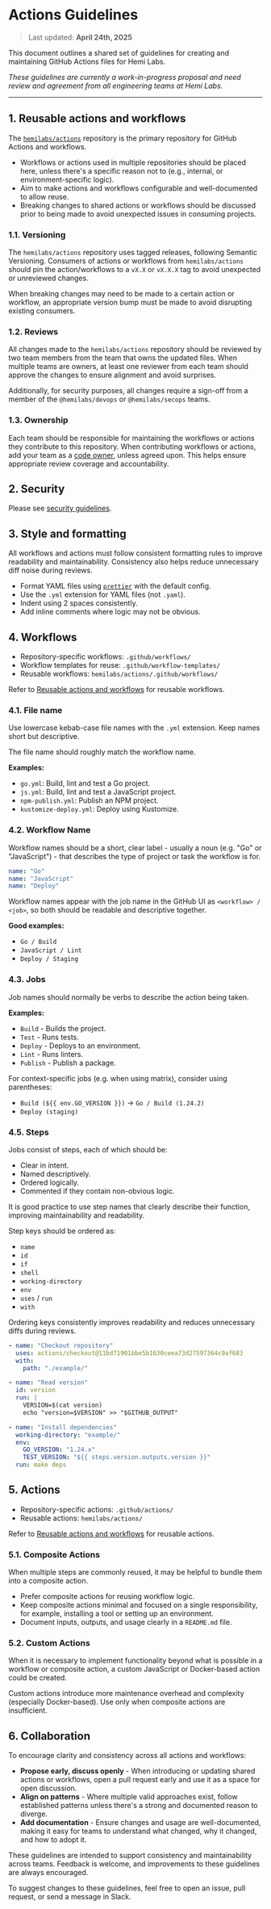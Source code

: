 # Actions Guidelines

> Last updated: **April 24th, 2025**

This document outlines a shared set of guidelines for creating and maintaining GitHub Actions files for Hemi Labs.

_These guidelines are currently a work-in-progress proposal and need review and agreement from all engineering teams at
Hemi Labs._

---

## 1. Reusable actions and workflows

The [`hemilabs/actions`](https://github.com/hemilabs/actions/) repository is the primary repository for GitHub Actions
and workflows.

- Workflows or actions used in multiple repositories should be placed here, unless there's a specific reason not
  to (e.g., internal, or environment-specific logic).
- Aim to make actions and workflows configurable and well-documented to allow reuse.
- Breaking changes to shared actions or workflows should be discussed prior to being made to avoid unexpected issues in
  consuming projects.

### 1.1. Versioning

The `hemilabs/actions` repository uses tagged releases, following Semantic Versioning. Consumers of actions or workflows
from `hemilabs/actions` should pin the action/workflows to a `vX.X` or `vX.X.X` tag to avoid unexpected or unreviewed
changes.

When breaking changes may need to be made to a certain action or workflow, an appropriate version bump must be made to
avoid disrupting existing consumers.

### 1.2. Reviews

All changes made to the `hemilabs/actions` repository should be reviewed by two team members from the team that owns
the updated files. When multiple teams are owners, at least one reviewer from each team should approve the changes to
ensure alignment and avoid surprises.

Additionally, for security purposes, all changes require a sign-off from a member of the `@hemilabs/devops` or
`@hemilabs/secops` teams.

### 1.3. Ownership

Each team should be responsible for maintaining the workflows or actions they contribute to this repository.
When contributing workflows or actions, add your team as a [code owner](../.github/CODEOWNERS), unless agreed upon. This
helps ensure appropriate review coverage and accountability.

## 2. Security

Please see [security guidelines](security.md).

## 3. Style and formatting

All workflows and actions must follow consistent formatting rules to improve readability and maintainability.
Consistency also helps reduce unnecessary diff noise during reviews.

- Format YAML files using [`prettier`](https://prettier.io/) with the default config.
- Use the `.yml` extension for YAML files (not `.yaml`).
- Indent using 2 spaces consistently.
- Add inline comments where logic may not be obvious.

## 4. Workflows

- Repository-specific workflows: `.github/workflows/`
- Workflow templates for reuse: `.github/workflow-templates/`
- Reusable workflows: `hemilabs/actions/.github/workflows/`

Refer to [Reusable actions and workflows](#1-reusable-actions-and-workflows) for reusable workflows.

### 4.1. File name

Use lowercase kebab-case file names with the `.yml` extension. Keep names short but descriptive.

The file name should roughly match the workflow name.

**Examples:**

- `go.yml`: Build, lint and test a Go project.
- `js.yml`: Build, lint and test a JavaScript project.
- `npm-publish.yml`: Publish an NPM project.
- `kustomize-deploy.yml`: Deploy using Kustomize.

### 4.2. Workflow Name

Workflow names should be a short, clear label - usually a noun (e.g. "Go" or "JavaScript") - that describes the type of
project or task the workflow is for.

```yaml
name: "Go"
name: "JavaScript"
name: "Deploy"
```

Workflow names appear with the job name in the GitHub UI as `<workflow> / <job>`, so both should be readable and
descriptive together.

**Good examples:**

- `Go / Build`
- `JavaScript / Lint`
- `Deploy / Staging`

### 4.3. Jobs

Job names should normally be verbs to describe the action being taken.

**Examples:**

- `Build` - Builds the project.
- `Test` - Runs tests.
- `Deploy` - Deploys to an environment.
- `Lint` - Runs linters.
- `Publish` - Publish a package.

For context-specific jobs (e.g. when using matrix), consider using parentheses:

- `Build (${{ env.GO_VERSION }})` -> `Go / Build (1.24.2)`
- `Deploy (staging)`

### 4.5. Steps

Jobs consist of steps, each of which should be:

- Clear in intent.
- Named descriptively.
- Ordered logically.
- Commented if they contain non-obvious logic.

It is good practice to use step names that clearly describe their function, improving maintainability and readability.

Step keys should be ordered as:

- `name`
- `id`
- `if`
- `shell`
- `working-directory`
- `env`
- `uses` / `run`
- `with`

Ordering keys consistently improves readability and reduces unnecessary diffs during reviews.

```yaml
- name: "Checkout repository"
  uses: actions/checkout@11bd71901bbe5b1630ceea73d27597364c9af683
  with:
    path: "./example/"

- name: "Read version"
  id: version
  run: |
    VERSION=$(cat version)
    echo "version=$VERSION" >> "$GITHUB_OUTPUT"

- name: "Install dependencies"
  working-directory: "example/"
  env:
    GO_VERSION: "1.24.x"
    TEST_VERSION: "${{ steps.version.outputs.version }}"
  run: make deps
```

## 5. Actions

- Repository-specific actions: `.github/actions/`
- Reusable actions: `hemilabs/actions/`

Refer to [Reusable actions and workflows](#1-reusable-actions-and-workflows) for reusable actions.

### 5.1. Composite Actions

When multiple steps are commonly reused, it may be helpful to bundle them into a composite action.

- Prefer composite actions for reusing workflow logic.
- Keep composite actions minimal and focused on a single responsibility, for example, installing a tool or setting up an
  environment.
- Document inputs, outputs, and usage clearly in a `README.md` file.

### 5.2. Custom Actions

When it is necessary to implement functionality beyond what is possible in a workflow or composite action, a custom
JavaScript or Docker-based action could be created.

Custom actions introduce more maintenance overhead and complexity (especially Docker-based). Use only when composite
actions are insufficient.

## 6. Collaboration

To encourage clarity and consistency across all actions and workflows:

- **Propose early, discuss openly** - When introducing or updating shared actions or workflows, open a pull request
  early and use it as a space for open discussion.
- **Align on patterns** - Where multiple valid approaches exist, follow established patterns unless there's a strong
  and documented reason to diverge.
- **Add documentation** - Ensure changes and usage are well-documented, making it easy for teams to understand what
  changed, why it changed, and how to adopt it.

These guidelines are intended to support consistency and maintainability across teams. Feedback is welcome, and
improvements to these guidelines are always encouraged.

To suggest changes to these guidelines, feel free to open an issue, pull request, or send a message in Slack.
